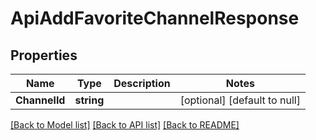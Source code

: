 # ApiAddFavoriteChannelResponse

## Properties
Name | Type | Description | Notes
------------ | ------------- | ------------- | -------------
**ChannelId** | **string** |  | [optional] [default to null]

[[Back to Model list]](../README.md#documentation-for-models) [[Back to API list]](../README.md#documentation-for-api-endpoints) [[Back to README]](../README.md)


